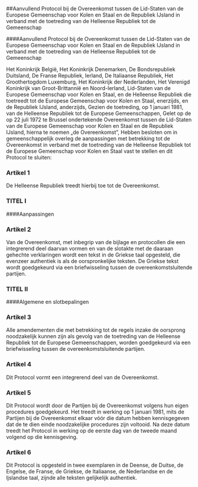 <meta http-equiv='Content-Type' content='text/html; charset=utf-8' />

##Aanvullend Protocol bij de Overeenkomst tussen de Lid-Staten van de Europese Gemeenschap voor Kolen en Staal en de Republiek IJsland in verband met de toetreding van de Helleense Republiek tot de Gemeenschap

####Aanvullend Protocol bij de Overeenkomst tussen de Lid-Staten van de Europese Gemeenschap voor Kolen en Staal en de Republiek IJsland in verband met de toetreding van de Helleense Republiek tot de Gemeenschap

Het Koninkrijk België, Het Koninkrijk Denemarken, De Bondsrepubliek Duitsland, De Franse Republiek, Ierland, De Italiaanse Republiek, Het Groothertogdom Luxemburg, Het Koninkrijk der Nederlanden, Het Verenigd Koninkrijk van Groot-Brittannië en Noord-Ierland, Lid-Staten van de Europese Gemeenschap voor Kolen en Staal, en de Helleense Republiek die toetreedt tot de Europese Gemeenschap voor Kolen en Staal, enerzijds, en de Republiek IJsland, anderzijds, Gezien de toetreding, op 1 januari 1981, van de Helleense Republiek tot de Europese Gemeenschappen, Gelet op de op 22 juli 1972 te Brussel ondertekende Overeenkomst tussen de Lid-Staten van de Europese Gemeenschap voor Kolen en Staal en de Republiek IJsland, hierna te noemen „de Overeenkomst”, Hebben besloten om in gemeenschappelijk overleg de aanpassingen met betrekking tot de Overeenkomst in verband met de toetreding van de Helleense Republiek tot de Europese Gemeenschap voor Kolen en Staal vast te stellen en dit Protocol te sluiten:    

### Artikel  1  

De Helleense Republiek treedt hierbij toe tot de Overeenkomst.  

### TITEL  I  

####Aanpassingen

### Artikel  2  

Van de Overeenkomst, met inbegrip van de bijlage en protocollen die een integrerend deel daarvan vormen en van de slotakte met de daaraan gehechte verklaringen wordt een tekst in de Griekse taal opgesteld, die evenzeer authentiek is als de oorspronkelijke teksten. De Griekse tekst wordt goedgekeurd via een briefwisseling tussen de overeenkomstsluitende partijen.  

### TITEL  II  

####Algemene en slotbepalingen

### Artikel  3  

Alle amendementen die met betrekking tot de regels inzake de oorsprong noodzakelijk kunnen zijn als gevolg van de toetreding van de Helleense Republiek tot de Europese Gemeenschappen, worden goedgekeurd via een briefwisseling tussen de overeenkomstsluitende partijen.  

### Artikel  4  

Dit Protocol vormt een integrerend deel van de Overeenkomst.  

### Artikel  5  

Dit Protocol wordt door de Partijen bij de Overeenkomst volgens hun eigen procedures goedgekeurd. Het treedt in werking op 1 januari 1981, mits de Partijen bij de Overeenkomst elkaar vóór die datum hebben kennisgegeven dat de te dien einde noodzakelijke procedures zijn voltooid. Na deze datum treedt het Protocol in werking op de eerste dag van de tweede maand volgend op die kennisgeving.  

### Artikel  6  

Dit Protocol is opgesteld in twee exemplaren in de Deense, de Duitse, de Engelse, de Franse, de Griekse, de Italiaanse, de Nederlandse en de Ijslandse taal, zijnde alle teksten gelijkelijk authentiek.  

